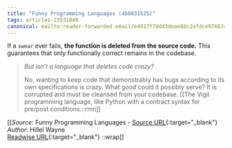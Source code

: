 ```yaml
---
title: "Funny Programming Languages (460831525)"
tags: articles-23531840
canonical: mailto:reader-forwarded-email/e4917f7ddd3deae88c2afdce976674d9
---
```


If a `swear` ever fails, **the function is deleted from the source code.** This guarantees that only functionally correct remains in the codebase.

> *But isn’t a language that deletes code crazy?*
> 
> No, wanting to keep code that demonstrably has bugs according to its own specifications is crazy. What good could it possibly serve? It is corrupted and must be cleansed from your codebase.
[[The Vigil programming language, like Python with a contract syntax for pre/post conditions.::rmn]]


[[_Source_: Funny Programming Languages - [Source URL](mailto:reader-forwarded-email/e4917f7ddd3deae88c2afdce976674d9){:target="_blank"}<br>
_Author_: Hillel Wayne<br>
[Readwise URL](https://readwise.io/open/460831525){:target="_blank"}
::wrap]]